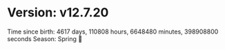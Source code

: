 # Version: v12.7.20
Time since birth: 4617 days, 110808 hours, 6648480 minutes, 398908800 seconds
Season: Spring 🌸
